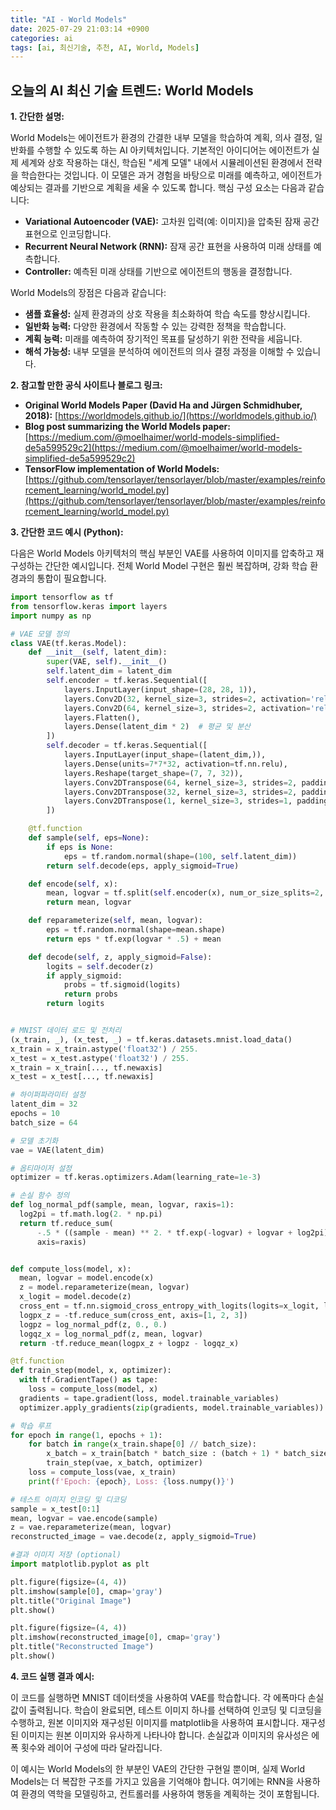 ```yaml
---
title: "AI - World Models"
date: 2025-07-29 21:03:14 +0900
categories: ai
tags: [ai, 최신기술, 추천, AI, World, Models]
---
```


## 오늘의 AI 최신 기술 트렌드: **World Models**

**1. 간단한 설명:**

World Models는 에이전트가 환경의 간결한 내부 모델을 학습하여 계획, 의사 결정, 일반화를 수행할 수 있도록 하는 AI 아키텍처입니다. 기본적인 아이디어는 에이전트가 실제 세계와 상호 작용하는 대신, 학습된 "세계 모델" 내에서 시뮬레이션된 환경에서 전략을 학습한다는 것입니다. 이 모델은 과거 경험을 바탕으로 미래를 예측하고, 에이전트가 예상되는 결과를 기반으로 계획을 세울 수 있도록 합니다. 핵심 구성 요소는 다음과 같습니다:

*   **Variational Autoencoder (VAE):** 고차원 입력(예: 이미지)을 압축된 잠재 공간 표현으로 인코딩합니다.
*   **Recurrent Neural Network (RNN):** 잠재 공간 표현을 사용하여 미래 상태를 예측합니다.
*   **Controller:** 예측된 미래 상태를 기반으로 에이전트의 행동을 결정합니다.

World Models의 장점은 다음과 같습니다:

*   **샘플 효율성:** 실제 환경과의 상호 작용을 최소화하여 학습 속도를 향상시킵니다.
*   **일반화 능력:** 다양한 환경에서 작동할 수 있는 강력한 정책을 학습합니다.
*   **계획 능력:** 미래를 예측하여 장기적인 목표를 달성하기 위한 전략을 세웁니다.
*   **해석 가능성:** 내부 모델을 분석하여 에이전트의 의사 결정 과정을 이해할 수 있습니다.

**2. 참고할 만한 공식 사이트나 블로그 링크:**

*   **Original World Models Paper (David Ha and Jürgen Schmidhuber, 2018):** [https://worldmodels.github.io/](https://worldmodels.github.io/)
*   **Blog post summarizing the World Models paper:** [https://medium.com/@moelhaimer/world-models-simplified-de5a599529c2](https://medium.com/@moelhaimer/world-models-simplified-de5a599529c2)
*   **TensorFlow implementation of World Models:** [https://github.com/tensorlayer/tensorlayer/blob/master/examples/reinforcement_learning/world_model.py](https://github.com/tensorlayer/tensorlayer/blob/master/examples/reinforcement_learning/world_model.py)

**3. 간단한 코드 예시 (Python):**

다음은 World Models 아키텍처의 핵심 부분인 VAE를 사용하여 이미지를 압축하고 재구성하는 간단한 예시입니다.  전체 World Model 구현은 훨씬 복잡하며, 강화 학습 환경과의 통합이 필요합니다.

```python
import tensorflow as tf
from tensorflow.keras import layers
import numpy as np

# VAE 모델 정의
class VAE(tf.keras.Model):
    def __init__(self, latent_dim):
        super(VAE, self).__init__()
        self.latent_dim = latent_dim
        self.encoder = tf.keras.Sequential([
            layers.InputLayer(input_shape=(28, 28, 1)),
            layers.Conv2D(32, kernel_size=3, strides=2, activation='relu'),
            layers.Conv2D(64, kernel_size=3, strides=2, activation='relu'),
            layers.Flatten(),
            layers.Dense(latent_dim * 2)  # 평균 및 분산
        ])
        self.decoder = tf.keras.Sequential([
            layers.InputLayer(input_shape=(latent_dim,)),
            layers.Dense(units=7*7*32, activation=tf.nn.relu),
            layers.Reshape(target_shape=(7, 7, 32)),
            layers.Conv2DTranspose(64, kernel_size=3, strides=2, padding='same', activation='relu'),
            layers.Conv2DTranspose(32, kernel_size=3, strides=2, padding='same', activation='relu'),
            layers.Conv2DTranspose(1, kernel_size=3, strides=1, padding='same', activation='sigmoid')
        ])

    @tf.function
    def sample(self, eps=None):
        if eps is None:
            eps = tf.random.normal(shape=(100, self.latent_dim))
        return self.decode(eps, apply_sigmoid=True)

    def encode(self, x):
        mean, logvar = tf.split(self.encoder(x), num_or_size_splits=2, axis=1)
        return mean, logvar

    def reparameterize(self, mean, logvar):
        eps = tf.random.normal(shape=mean.shape)
        return eps * tf.exp(logvar * .5) + mean

    def decode(self, z, apply_sigmoid=False):
        logits = self.decoder(z)
        if apply_sigmoid:
            probs = tf.sigmoid(logits)
            return probs
        return logits


# MNIST 데이터 로드 및 전처리
(x_train, _), (x_test, _) = tf.keras.datasets.mnist.load_data()
x_train = x_train.astype('float32') / 255.
x_test = x_test.astype('float32') / 255.
x_train = x_train[..., tf.newaxis]
x_test = x_test[..., tf.newaxis]

# 하이퍼파라미터 설정
latent_dim = 32
epochs = 10
batch_size = 64

# 모델 초기화
vae = VAE(latent_dim)

# 옵티마이저 설정
optimizer = tf.keras.optimizers.Adam(learning_rate=1e-3)

# 손실 함수 정의
def log_normal_pdf(sample, mean, logvar, raxis=1):
  log2pi = tf.math.log(2. * np.pi)
  return tf.reduce_sum(
      -.5 * ((sample - mean) ** 2. * tf.exp(-logvar) + logvar + log2pi),
      axis=raxis)


def compute_loss(model, x):
  mean, logvar = model.encode(x)
  z = model.reparameterize(mean, logvar)
  x_logit = model.decode(z)
  cross_ent = tf.nn.sigmoid_cross_entropy_with_logits(logits=x_logit, labels=x)
  logpx_z = -tf.reduce_sum(cross_ent, axis=[1, 2, 3])
  logpz = log_normal_pdf(z, 0., 0.)
  logqz_x = log_normal_pdf(z, mean, logvar)
  return -tf.reduce_mean(logpx_z + logpz - logqz_x)

@tf.function
def train_step(model, x, optimizer):
  with tf.GradientTape() as tape:
    loss = compute_loss(model, x)
  gradients = tape.gradient(loss, model.trainable_variables)
  optimizer.apply_gradients(zip(gradients, model.trainable_variables))

# 학습 루프
for epoch in range(1, epochs + 1):
    for batch in range(x_train.shape[0] // batch_size):
        x_batch = x_train[batch * batch_size : (batch + 1) * batch_size]
        train_step(vae, x_batch, optimizer)
    loss = compute_loss(vae, x_train)
    print(f'Epoch: {epoch}, Loss: {loss.numpy()}')

# 테스트 이미지 인코딩 및 디코딩
sample = x_test[0:1]
mean, logvar = vae.encode(sample)
z = vae.reparameterize(mean, logvar)
reconstructed_image = vae.decode(z, apply_sigmoid=True)

#결과 이미지 저장 (optional)
import matplotlib.pyplot as plt

plt.figure(figsize=(4, 4))
plt.imshow(sample[0], cmap='gray')
plt.title("Original Image")
plt.show()

plt.figure(figsize=(4, 4))
plt.imshow(reconstructed_image[0], cmap='gray')
plt.title("Reconstructed Image")
plt.show()

```

**4. 코드 실행 결과 예시:**

이 코드를 실행하면 MNIST 데이터셋을 사용하여 VAE를 학습합니다. 각 에폭마다 손실 값이 출력됩니다. 학습이 완료되면, 테스트 이미지 하나를 선택하여 인코딩 및 디코딩을 수행하고, 원본 이미지와 재구성된 이미지를 matplotlib을 사용하여 표시합니다.  재구성된 이미지는 원본 이미지와 유사하게 나타나야 합니다.  손실값과 이미지의 유사성은 에폭 횟수와 레이어 구성에 따라 달라집니다.

이 예시는 World Models의 한 부분인 VAE의 간단한 구현일 뿐이며, 실제 World Models는 더 복잡한 구조를 가지고 있음을 기억해야 합니다.  여기에는 RNN을 사용하여 환경의 역학을 모델링하고, 컨트롤러를 사용하여 행동을 계획하는 것이 포함됩니다.

